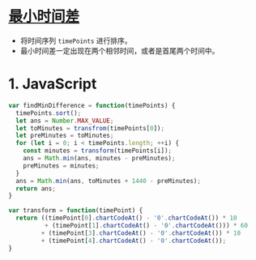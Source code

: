 # [最小时间差](https://leetcode-cn.com/problems/minimum-time-difference/)

- 将时间序列 `timePoints` 进行排序。
- 最小时间差一定出现在两个相邻时间，或者是首尾两个时间中。

# 1. JavaScript

```js
var findMinDifference = function(timePoints) {
  timePoints.sort();
  let ans = Number.MAX_VALUE;
  let toMinutes = transfrom(timePoints[0]);
  let preMinutes = toMinutes;
  for (let i = 0; i < timePoints.length; ++i) {
    const minutes = transform(timePoints[i]);
    ans = Math.min(ans, minutes - preMinutes);
    preMinutes = minutes;
  }
  ans = Math.min(ans, toMinutes + 1440 - preMinutes);
  return ans;
}

var transform = function(timePoint) {
  return ((timePoint[0].chartCodeAt() - '0'.chartCodeAt()) * 10 
          + (timePoint[1].chartCodeAt() - '0'.chartCodeAt())) * 60
         + (timePoint[3].chartCodeAt() - '0'.chartCodeAt()) * 10 
         + (timePoint[4].chartCodeAt() - '0'.chartCodeAt());
}
```